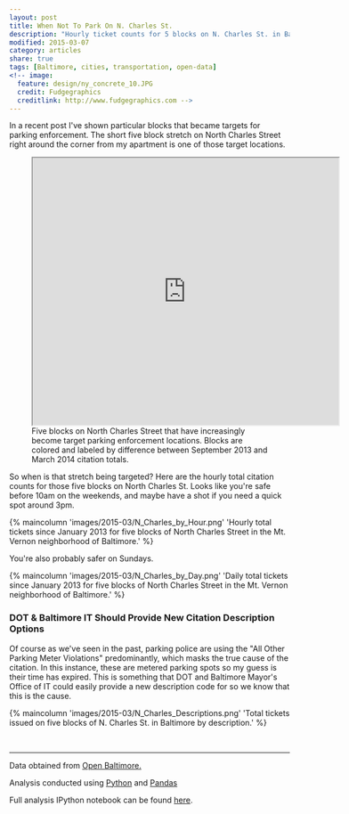 ```yaml
---
layout: post
title: When Not To Park On N. Charles St.
description: "Hourly ticket counts for 5 blocks on N. Charles St. in Baltimore"
modified: 2015-03-07
category: articles
share: true
tags: [Baltimore, cities, transportation, open-data]
<!-- image:
  feature: design/ny_concrete_10.JPG
  credit: Fudgegraphics
  creditlink: http://www.fudgegraphics.com -->
---
```


In a recent post I've shown particular blocks that became targets for parking enforcement.  The short five block stretch on North Charles Street right around the corner from my apartment is one of those target locations.


<figure>
<iframe src="https://www.google.com/maps/d/embed?mid=z14mtc2vy9S0.k5pYuRXb6j84" width="550" height="480"></iframe><!--more-->
<figcaption>Five blocks on North Charles Street that have increasingly become target parking enforcement locations.  Blocks are colored and labeled by difference between September 2013 and March 2014 citation totals.</figcaption>
</figure>

So when is that stretch being targeted?  Here are the hourly total citation counts for those five blocks on North Charles St.  Looks like you're safe before 10am on the weekends, and maybe have a shot if you need a quick spot around 3pm.


{% maincolumn 'images/2015-03/N_Charles_by_Hour.png' 'Hourly total tickets since January 2013 for five blocks of North Charles Street in the Mt. Vernon neighborhood of Baltimore.' %}


<!-- <center>
<figure>
  <a href='{{ site.url }}/images/2015-03/N_Charles_by_Hour.png'><img src='{{ site.url }}/images/2015-03/N_Charles_by_Hour.png'></a>
  <figcaption>Hourly total tickets since January 2013 for five blocks of North Charles Street in the Mt. Vernon neighborhood of Baltimore.</figcaption>
</figure>
</center> -->

You're also probably safer on Sundays.

{% maincolumn 'images/2015-03/N_Charles_by_Day.png' 'Daily total tickets since January 2013 for five blocks of North Charles Street in the Mt. Vernon neighborhood of Baltimore.' %}

<!-- <center>
<figure>
  <a href='{{ site.url }}/'><img src='{{ site.url }}/images/2015-03/N_Charles_by_Day.png'></a>
  <figcaption>Daily total tickets since January 2013 for five blocks of North Charles Street in the Mt. Vernon neighborhood of Baltimore.</figcaption>
</figure>
</center> -->

### DOT & Baltimore IT Should Provide New Citation Description Options

Of course as we've seen in the past, parking police are using the "All Other Parking Meter Violations" predominantly, which masks the true cause of the citation.  In this instance, these are metered parking spots so my guess is their time has expired.  This is something that DOT and Baltimore Mayor's Office of IT could easily provide a new description code for so we know that this is the cause.  

{% maincolumn 'images/2015-03/N_Charles_Descriptions.png' 'Total tickets issued on five blocks of N. Charles St. in Baltimore by description.' %}

<!-- <center>
<figure>
  <a href='{{ site.url }}/images/2015-03/N_Charles_Descriptions.png'><img src='{{ site.url }}/images/2015-03/N_Charles_Descriptions.png'></a>
  <figcaption>Total tickets issued on five blocks of N. Charles St. in Baltimore by description.</figcaption>
</figure>
</center>
 -->
<br>

---

<p style="width: 100%; font-style: italic;">

Data obtained from <a href='http://data.baltimorecity.gov/'>Open Baltimore.</a><br>

Analysis conducted using <a href='http://www.python.org'>Python</a> and <a href='http://pandas.pydata.org'>Pandas</a>

Full analysis IPython notebook can be found <a href='http://nbviewer.ipython.org/github/jtelszasz/baltimore_citations/blob/master/citation_analysis.ipynb'>here</a>.<br>

<script>
  (function(i,s,o,g,r,a,m){i['GoogleAnalyticsObject']=r;i[r]=i[r]||function(){
  (i[r].q=i[r].q||[]).push(arguments)},i[r].l=1*new Date();a=s.createElement(o),
  m=s.getElementsByTagName(o)[0];a.async=1;a.src=g;m.parentNode.insertBefore(a,m)
  })(window,document,'script','//www.google-analytics.com/analytics.js','ga');

  ga('create', 'UA-58835878-1', 'auto');
  ga('send', 'pageview');

</script>

